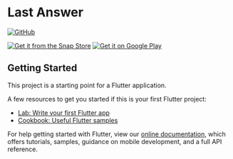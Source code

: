 # Last Answer
[![GitHub](https://img.shields.io/github/license/xsoulspace/last-answer)](LICENSE)

[![Get it from the Snap Store](https://snapcraft.io/static/images/badges/en/snap-store-black.svg)](https://snapcraft.io/last-answer)
<a height='40px' href='https://play.google.com/store/apps/details?id=dev.xsoulspace.lastanswer&pcampaignid=pcampaignidMKT-Other-global-all-co-prtnr-py-PartBadge-Mar2515-1'><img alt='Get it on Google Play' src='https://play.google.com/intl/en_us/badges/static/images/badges/en_badge_web_generic.png'/></a>

## Getting Started

This project is a starting point for a Flutter application.

A few resources to get you started if this is your first Flutter project:

- [Lab: Write your first Flutter app](https://flutter.dev/docs/get-started/codelab)
- [Cookbook: Useful Flutter samples](https://flutter.dev/docs/cookbook)

For help getting started with Flutter, view our
[online documentation](https://flutter.dev/docs), which offers tutorials,
samples, guidance on mobile development, and a full API reference.
